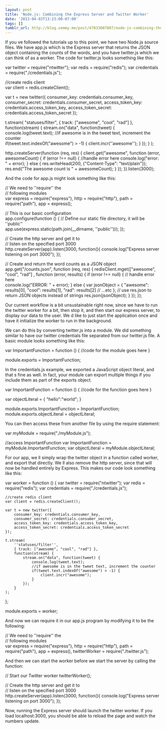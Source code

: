 ```yaml
---
layout: post
title: 'Node.js: Combining the Express Server and Twitter Worker'
date: '2013-04-03T13:23:00-07:00'
tags: []
tumblr_url: http://blog.semmy.me/post/47033007807/node-js-combining-the-express-server-and-twitter
---
```

If you   ve followed the tutorials up to this point, we have two Node.js source files. We have app.js which is the Express server that returns the JSON object containing the counts of the words, and you have twitter.js which we can think of as a worker. The code for twitter.js looks something like this:

var twitter = require("ntwitter");
var redis = require("redis");
var credentials = require("./credentials.js");

//create redis client                                                                                                                                                                                                                       
var client = redis.createClient();

var t = new twitter({
    consumer_key: credentials.consumer_key,
    consumer_secret: credentials.consumer_secret,
    access_token_key: credentials.access_token_key,
    access_token_secret: credentials.access_token_secret
});

t.stream(
    "statuses/filter",
    { track: ["awesome", "cool", "rad"] },
    function(stream) {
        stream.on("data", function(tweet) {
            console.log(tweet.text);
            //if awesome is in the tweet text, increment the counter                                                                                                                                                                        
            if(tweet.text.indexOf("awesome") > -1) {
                client.incr(''awesome'');
            }
        });
    }
);

http.createServer(function (req, res) {
    client.get("awesome", function (error, awesomeCount) {
        if (error !== null) {
            //handle error here
            console.log("error: " + error);
        } else {
            res.writeHead(200, {"Content-Type": "text/plain"});
            res.end("The awesome count is " + awesomeCount);
        }
    });
}).listen(3000);

And the code for app.js might look something like this:

// We need to ''require'' the                                                                                                                            
// following modules                                                                                                                    
var express = require("express"),
    http = require("http"),
    path = require("path"),
    app = express();

// This is our basic configuration                                                                                                                     
app.configure(function () {
    // Define our static file directory, it will be ''public''                                                                                           
    app.use(express.static(path.join(__dirname, ''public'')));
});

// Create the http server and get it to                                                                                                                
// listen on the specified port 3000                                                                                                                   
http.createServer(app).listen(3000, function(){
    console.log("Express server listening on port 3000");
});


// Create and return the word counts as a JSON object
app.get("/counts.json", function (req, res) {
    redisClient.mget(["awesome", "cool", "rad"] , function (error, results) {
	if (error !== null) {
            // handle error here                                                                                                                       
            console.log("ERROR: " + error);
        } else {
            var jsonObject = {
		"awesome": results[0],
                "cool": results[1],
                "rad": results[2]
                // ...etc
            };
            // use res.json to return JSON objects instead of strings
            res.json(jsonObject);
        }
    });
});

Our current workflow is a bit unsustainable right now, since we have to run the twitter worker for a bit, then stop it, and then start our express server, to display our data to the user. We   d like to just start the application once and have it initialize the worker to run in the background.

We can do this by converting twitter.js into a module. We did something similar to have our twitter credentials file separated from our twitter.js file. A basic module looks something like this:

var ImportantFunction = function () {
    //code for the module goes here
}

module.exports = ImportantFunction;

In the credentials.js example, we exported a JavaScript object literal, and that   s fine as well. In fact, your module can export multiple things if you include them as part of the    exports    object.

var ImportantFunction = function () {
    //code for the function goes here
}

var objectLiteral = {
    "hello":"world";
}

module.exports.ImportantFunction = ImportantFunction;
module.exports.objectLiteral = objectLiteral;

You can then access these from another file by using the require statement:

var myModule = require("./myModule.js");

//access ImportantFunction
var ImportantFunction = myModule.ImportantFunction;
var objectLiteral = myModule.objectLiteral;

For our app, we   ll simply wrap the twitter object in a function called worker, and export that directly. We   ll also remove the http server, since that will now be handled entirely by Express. This makes our code look something like this:

var worker = function () {
    var twitter = require("ntwitter");
    var redis = require("redis");
    var credentials = require("./credentials.js");

    //create redis client                                                                                                                                                                                                                       
    var client = redis.createClient();

    var t = new twitter({
        consumer_key: credentials.consumer_key,
        consumer_secret: credentials.consumer_secret,
        access_token_key: credentials.access_token_key,
        access_token_secret: credentials.access_token_secret
    });

    t.stream(
        ''statuses/filter'',
        { track: ["awesome", "cool", "rad"] },
        function(stream) {
            stream.on("data", function(tweet) {
                console.log(tweet.text);
                //if awesome is in the tweet text, increment the counter                                                                                                                                                                        
                if(tweet.text.indexOf("awesome") > -1) {
                    client.incr("awesome");
                }
            });
        }
    );
};

module.exports = worker;

And now we can require it in our app.js program by modifying it to be the following:

// We need to ''require'' the                                                                                                                            
// following modules                                                                                                                    
var express = require("express"),
    http = require("http"),
    path = require("path"),
    app = express(),
    twitterWorker = require("./twitter.js");

And then we can start the worker before we start the server by calling the function:

// Start our Twitter worker
twitterWorker();

// Create the http server and get it to                                                                                                                
// listen on the specified port 3000                                                                                                                   
http.createServer(app).listen(3000, function(){
    console.log("Express server listening on port 3000");
});

Now, running the Express server should launch the twitter worker. If you load localhost:3000, you should be able to reload the page and watch the numbers update.
